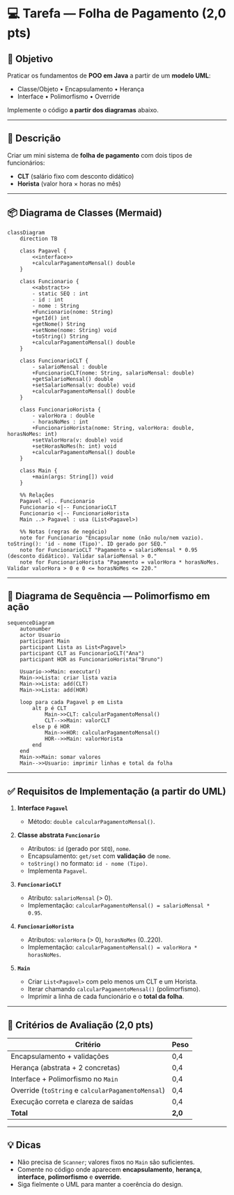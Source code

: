 # 💻 Tarefa — Folha de Pagamento (2,0 pts)

## 🎯 Objetivo

Praticar os fundamentos de **POO em Java** a partir de um **modelo UML**:

* Classe/Objeto • Encapsulamento • Herança
* Interface • Polimorfismo • Override

Implemente o código **a partir dos diagramas** abaixo.

---

## 🧩 Descrição

Criar um mini sistema de **folha de pagamento** com dois tipos de funcionários:

* **CLT** (salário fixo com desconto didático)
* **Horista** (valor hora × horas no mês)

---

## 📦 Diagrama de **Classes** (Mermaid)

```mermaid
classDiagram
    direction TB

    class Pagavel {
        <<interface>>
        +calcularPagamentoMensal() double
    }

    class Funcionario {
        <<abstract>>
        - static SEQ : int
        - id : int
        - nome : String
        +Funcionario(nome: String)
        +getId() int
        +getNome() String
        +setNome(nome: String) void
        +toString() String
        +calcularPagamentoMensal() double
    }

    class FuncionarioCLT {
        - salarioMensal : double
        +FuncionarioCLT(nome: String, salarioMensal: double)
        +getSalarioMensal() double
        +setSalarioMensal(v: double) void
        +calcularPagamentoMensal() double
    }

    class FuncionarioHorista {
        - valorHora : double
        - horasNoMes : int
        +FuncionarioHorista(nome: String, valorHora: double, horasNoMes: int)
        +setValorHora(v: double) void
        +setHorasNoMes(h: int) void
        +calcularPagamentoMensal() double
    }

    class Main {
        +main(args: String[]) void
    }

    %% Relações
    Pagavel <|.. Funcionario
    Funcionario <|-- FuncionarioCLT
    Funcionario <|-- FuncionarioHorista
    Main ..> Pagavel : usa (List<Pagavel>)

    %% Notas (regras de negócio)
    note for Funcionario "Encapsular nome (não nulo/nem vazio). toString(): 'id - nome (Tipo)'. ID gerado por SEQ."
    note for FuncionarioCLT "Pagamento = salarioMensal * 0.95 (desconto didático). Validar salarioMensal > 0."
    note for FuncionarioHorista "Pagamento = valorHora * horasNoMes. Validar valorHora > 0 e 0 <= horasNoMes <= 220."
```

---

## 🔄 Diagrama de **Sequência** — Polimorfismo em ação

```mermaid
sequenceDiagram
    autonumber
    actor Usuario
    participant Main
    participant Lista as List<Pagavel>
    participant CLT as FuncionarioCLT("Ana")
    participant HOR as FuncionarioHorista("Bruno")

    Usuario->>Main: executar()
    Main->>Lista: criar lista vazia
    Main->>Lista: add(CLT)
    Main->>Lista: add(HOR)

    loop para cada Pagavel p em Lista
        alt p é CLT
            Main->>CLT: calcularPagamentoMensal()
            CLT-->>Main: valorCLT
        else p é HOR
            Main->>HOR: calcularPagamentoMensal()
            HOR-->>Main: valorHorista
        end
    end
    Main->>Main: somar valores
    Main-->>Usuario: imprimir linhas e total da folha
```

---

## ✅ Requisitos de Implementação (a partir do UML)

1. **Interface `Pagavel`**

   * Método: `double calcularPagamentoMensal()`.

2. **Classe abstrata `Funcionario`**

   * Atributos: `id` (gerado por `SEQ`), `nome`.
   * Encapsulamento: `get/set` com **validação** de `nome`.
   * `toString()` no formato: `id - nome (Tipo)`.
   * Implementa `Pagavel`.

3. **`FuncionarioCLT`**

   * Atributo: `salarioMensal` (> 0).
   * Implementação: `calcularPagamentoMensal() = salarioMensal * 0.95`.

4. **`FuncionarioHorista`**

   * Atributos: `valorHora` (> 0), `horasNoMes` (0..220).
   * Implementação: `calcularPagamentoMensal() = valorHora * horasNoMes`.

5. **`Main`**

   * Criar `List<Pagavel>` com pelo menos um CLT e um Horista.
   * Iterar chamando `calcularPagamentoMensal()` (polimorfismo).
   * Imprimir a linha de cada funcionário e o **total da folha**.

---

## 📝 Critérios de Avaliação (2,0 pts)

| Critério                                          | Peso    |
| ------------------------------------------------- | ------- |
| Encapsulamento + validações                       | 0,4     |
| Herança (abstrata + 2 concretas)                  | 0,4     |
| Interface + Polimorfismo no `Main`                | 0,4     |
| Override (`toString` e `calcularPagamentoMensal`) | 0,4     |
| Execução correta e clareza de saídas              | 0,4     |
| **Total**                                         | **2,0** |

---

## 💡 Dicas

* Não precisa de `Scanner`; valores fixos no `Main` são suficientes.
* Comente no código onde aparecem **encapsulamento**, **herança**, **interface**, **polimorfismo** e **override**.
* Siga fielmente o UML para manter a coerência do design.
